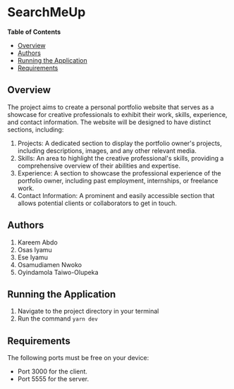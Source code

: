 # SearchMeUp

<!-- TOC -->
**Table of Contents**
* [Overview](#overview)
* [Authors](#authors)
* [Running the Application](#running-the-application)
* [Requirements](#requirements)
<!-- TOC -->

## Overview
The project aims to create a personal portfolio website that serves as a showcase for creative professionals to exhibit their work, skills, experience, and contact information. The website will be designed to have distinct sections, including:
1. Projects: A dedicated section to display the portfolio owner's projects, including descriptions, images, and any other relevant media.
2. Skills: An area to highlight the creative professional's skills, providing a comprehensive overview of their abilities and expertise.
3. Experience: A section to showcase the professional experience of the portfolio owner, including past employment, internships, or freelance work.
4. Contact Information: A prominent and easily accessible section that allows potential clients or collaborators to get in touch.

## Authors
1. Kareem Abdo
2. Osas Iyamu
3. Ese Iyamu
4. Osamudiamen Nwoko
5. Oyindamola Taiwo-Olupeka

## Running the Application
1. Navigate to the project directory in your terminal
2. Run the command `yarn dev`

## Requirements
The following ports must be free on your device:
- Port 3000 for the client.
- Port 5555 for the server.
